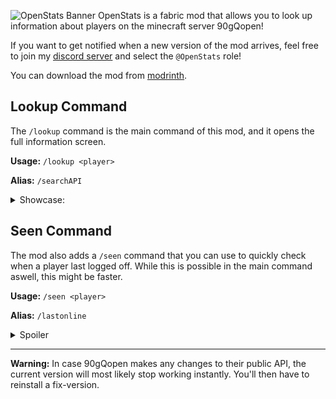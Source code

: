 ![OpenStats Banner](https://cdn.modrinth.com/data/cached_images/a20931899e420891e0dfbbb376feb81378e4860b.png)
OpenStats is a fabric mod that allows you to look up information about players on the minecraft server 90gQopen!

If you want to get notified when a new version of the mod arrives, feel free to join my [discord server](https://discord.gg/F9mkMxPf9g) and select the `@OpenStats` role!

You can download the mod from [modrinth](https://modrinth.com/mod/openstats).

## Lookup Command
The `/lookup` command is the main command of this mod, and it opens the full information screen.

**Usage:** `/lookup <player>`

**Alias:** `/searchAPI`


<details>
<summary>Showcase:</summary>

![Lookup showcase 1](https://cdn.modrinth.com/data/cached_images/fee3bebcc87670deb412cbed67a49bd1cb063919.png)

![Lookup showcase 2](https://cdn.modrinth.com/data/cached_images/10104e6fcff188760944c927f5c7db60b1b7c7cb.png)

![Lookup showcase 3](https://cdn.modrinth.com/data/cached_images/2a38e2adfda5a670b9717ef443d780faa18474c1.png)
</details>



## Seen Command
The mod also adds a `/seen` command that you can use to quickly check when a player last logged off. While this is possible in the main command aswell, this might be faster.

**Usage:** `/seen <player>`

**Alias:** `/lastonline`


<details>
<summary>Spoiler</summary>

![Seen command response showcase](https://cdn.modrinth.com/data/cached_images/3d139fb48f75971e57f4572d178114b9aa8f6d3d.png)

</details>


---

**Warning:** In case 90gQopen makes any changes to their public API, the current version will most likely stop working instantly. You'll then have to reinstall a fix-version.
